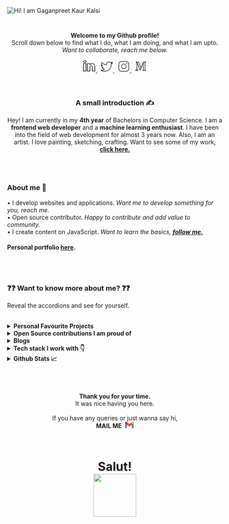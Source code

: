 ![Hi! I am Gaganpreet Kaur Kalsi](https://user-images.githubusercontent.com/54144759/192382246-557951d5-0cce-4ce4-a0d3-498f850abfbc.png)


<br>
<p align="center" style="margin-top:10px">
<b>
Welcome to my Github profile!</b> <br>
Scroll down below to find what I do, what I am doing, and what I am upto.<br>   
<i>Want to collaborate, reach me below.</i>
</p>

<div align="center">
  <a href="https://www.linkedin.com/in/gaganpreet-kaur-kalsi-2a6650191/">
    <img width="30px" src="/assests/linkedin-line.svg"  />
  </a>
  &nbsp;
  <a href="https://twitter.com/GaganpreetKalsi">
    <img width="28px" src="/assests/twitter-line.svg" />
  </a>  
  &nbsp;
  <a href="https://www.instagram.com/gagancodes_/">
    <img width="28px" src="/assests/instagram-line.svg" />
  </a>  
  &nbsp;
  <a href="https://medium.com/@gaganpreetkaurkalsi">
    <img width="28px" src="/assests/medium-line.svg" />
  </a> 
</div>
<br>
<br>
  
  
<h3 align="center">A small introduction ✍</h3>
<p align="center">Hey! I am currently in my <b>4th year</b> of Bachelors in Computer Science. I am a <b>frontend web developer</b> and a <b>machine learning enthusiast</b>. I have been into the field of web development for almost 3 years now. Also, I am an artist. I love painting, sketching, crafting. Want to see some of my work, <a href="https://www.instagram.com/portraits_by_gagan/"><b>click here.</b></a></p>
<br>
<br>

<h3 align="left">About me 🤔</h3>
<div align="left">
  &bullet;&nbsp;I develop websites and applications.<i> Want me to develop something for you, reach me.</i><br>
  &bullet;&nbsp;Open source contributor.<i> Happy to contribute and add value to community.</i><br>
  &bullet;&nbsp;I create content on JavaScript.<i> Want to learn the basics, <a href="https://www.instagram.com/gagancodes_/"><b>follow me.</b></a></i><br>
</div>
<h4><b>Personal portfolio <a href="https://gaganpreetkaurkalsi.netlify.app/">here</a>.</b></h4>
<br>
<br>  


<h3>❓❓ Want to know more about me? ❓❓</h3>
<p>Reveal the accordions and see for yourself.</p><br>

<details>
  <summary><b>Personal Favourite Projects</b></summary>
<br><br>
  
| Name | Description | Tech Stack | Deployed Link |
|-------|-------|-----|---------|
| <div><b><a href = "https://github.com/GaganpreetKaurKalsi/Resume-Builder">Resume-Builder</a></b></div> | created using React and Saas where you can build your resume. The data is stored in the browser local storage so you don't have to worry about loosing any. | React, SASS | <a href="https://resume-builder-gamma.vercel.app/">Live Link</a> |
| <div><b><a href = "https://github.com/GaganpreetKaurKalsi/SQL-Editor">SQL-Editor</a></b></div> | You can run SQL queries here. Used alasql and codemirror | React, alasql, codemirror, SASS | <a href="https://sql-editor-react.vercel.app/sql-editor">Live Link</a> |
| <div><b><a href = "https://github.com/GaganpreetKaurKalsi/SentimentAnalysis-Streamlit">Sentiment Analysis App</a></b></div> | A sentiment analysis application built using Streamlit which works on text, image, IMDB movie reviews. | Python, Streamlit, NLP libs - Flair, NLTK, Textblob, text2emotion, vader | <a href="https://share.streamlit.io/gaganpreetkaurkalsi/sentimentanalysis-streamlit/main/app.py">Live Link</a> |
| <div><b><a href = "https://github.com/GaganpreetKaurKalsi/Sign-Language-Recognition">Sign Language Recognition</a></b></div> | Help you translate american sign language to english alphabets. Developed 2 interfaces :- detection in realtime and an application deployed using Flask where you can either upload an image of a sign or you can click photos and then predict. | Deep Learning, ANN, Flask, Digital Image Processing, OpenCV, Mediapipe | - |
| <div><b><a href = "https://github.com/GaganpreetKaurKalsi/TypingSpeedTest-JS">Typing Speed Test-JS</a></b></div> | JavaScript app with two modes - Time Mode and Infinity Mode to test Typing Speed. | JavaScript | <a href="https://typingspeedtest-js.netlify.app/">Live Link</a> |
  
  
<br>
</details>

<details>
  <summary><b>Open Source contributions I am proud of</b></summary>
<br><br>
  
| Project | Description | Merge requests |
|-------|-------|-----|
| <div><b><a href="https://github.com/girlscript/gssoc-website-new">gssoc-website-new</a></b></div> | Added searchbar functionality for leaderboard, pagination, skeleton loader with confetti effect, etc.  | <a href = "https://github.com/girlscript/gssoc-website-new/pull/75">#75</a> <br> <a href = "https://github.com/girlscript/gssoc-website-new/pull/77">#77</a> <br> <a href = "https://github.com/girlscript/gssoc-website-new/pull/80">#80</a> <br> <a href = "https://github.com/girlscript/gssoc-website-new/pull/81">#81</a> |
| <div><b><a href="https://github.com/Rishabh-malhotraa/caucus">caucus</a></b></div> | Added light theme mode, full screen mode for editor and language switcher on editor panel. | <a href = "https://github.com/Rishabh-malhotraa/caucus/pull/57">#57</a> <br> <a href = "https://github.com/Rishabh-malhotraa/caucus/pull/63">#63</a> <br> <a href = "https://github.com/Rishabh-malhotraa/caucus/pull/67">#67</a> |
  
<br><br>
</details>

<details>
  <summary><b>Blogs</b></summary>
<br><br>
  
| Title | Description | Link|
|-------|-------|-----|
| <div>⭐ <b>Getting Started with Github API</b></div> | Github REST API v3 using Python. Create repo, delete repo, create issue, comment on issue, etc.  | <a href = "https://medium.com/analytics-vidhya/getting-started-with-github-api-dc7057e2834d">Click Here</a> |
| <div>⭐ <b>Writing Github README</b></div> | Blog covering everything you can do with markdown in Github. A must visit blog for those just starting with Github or building README | <a href = "https://medium.com/analytics-vidhya/writing-github-readme-e593f278a796">Click Here</a> |
| <div><b>How to use external font files in your REACT project</b></div> | Step by step guide on how to add external font files into your react project | <a href = "https://gaganpreetkaurkalsi.hashnode.dev/how-to-use-external-font-files-in-your-react-project">Click Here</a> |
| <div><b>Diving deep into useState()</b></div> | Discover every aspect of useState from passing numbers to arrays to objects as arguments, to analyzing and correcting common mistakes | <a href = "https://gaganpreetkaurkalsi.hashnode.dev/diving-deep-into-usestate">Click Here</a> |
  
<br><br>
</details>
<details>
  <summary><b>Tech stack I work with 👇</b></summary>

  <br><br>
<h4>Web development stack</h4> 

![ReactJS](https://img.shields.io/badge/ReactJS-61DAFB?&style=for-the-badge&logo=react&logoColor=white&style=plastic) ![JavaScript](https://img.shields.io/badge/JavaScript-F7DF1E?style=for-the-badge&logo=javascript&logoColor=white&style=plastic) ![HTML](https://img.shields.io/badge/HTML5-E34F26?style=for-the-badge&logo=html5&logoColor=white&style=plastic) ![CSS](https://img.shields.io/badge/CSS-239120?&style=for-the-badge&logo=css3&logoColor=white&style=plastic) ![TypeScript](https://img.shields.io/badge/TypeScript-007ACC?style=for-the-badge&logo=typescript&logoColor=white&style=plastic) ![ExpressJS](https://img.shields.io/badge/Express.js-404D59?style=for-the-badge&style=plastic) ![NodeJS](https://img.shields.io/badge/Node.js-43853D?style=for-the-badge&logo=node.js&logoColor=white&style=plastic&style=plastic) ![MongoDB](https://img.shields.io/badge/MongoDB-4EA94B?style=for-the-badge&logo=mongodb&logoColor=white&style=plastic) ![GraphQL](https://img.shields.io/badge/-GraphQL-E10098?style=for-the-badge&logo=graphql&logoColor=white&style=plastic) ![Redux](https://img.shields.io/badge/redux-%23593d88.svg?style=for-the-badge&logo=redux&logoColor=white&style=plastic) ![SASS](https://img.shields.io/badge/SASS-hotpink.svg?style=for-the-badge&logo=SASS&logoColor=white&style=plastic)  ![Postman](https://img.shields.io/badge/Postman-FF6C37?style=for-the-badge&logo=postman&logoColor=white&style=plastic)
  
  
<h4>Languages</h4>     

![C](https://img.shields.io/badge/c-%2300599C.svg?style=for-the-badge&logo=c&logoColor=white&style=plastic) ![C++](https://img.shields.io/badge/c++-%2300599C.svg?style=for-the-badge&logo=c%2B%2B&logoColor=white&style=plastic) ![Python](https://img.shields.io/badge/python-3670A0?style=for-the-badge&logo=python&logoColor=ffdd54&style=plastic) ![Java](https://img.shields.io/badge/Java-ED8B00?style=for-the-badge&logo=java&logoColor=white&style=plastic) 

<!-- ![](https://visitor-badge.glitch.me/badge?page_id=GaganpreetKaurKalsi.GaganpreetKaurKalsi) -->


<h4>ML/DL stack</h4>   

![Keras](https://img.shields.io/badge/Keras-%23D00000.svg?style=for-the-badge&logo=Keras&logoColor=white&style=plastic)  ![NumPy](https://img.shields.io/badge/numpy-%23013243.svg?style=for-the-badge&logo=numpy&logoColor=white&style=plastic)  ![Pandas](https://img.shields.io/badge/pandas-%23150458.svg?style=for-the-badge&logo=pandas&logoColor=white&style=plastic)  ![scikit-learn](https://img.shields.io/badge/scikit--learn-%23F7931E.svg?style=for-the-badge&logo=scikit-learn&logoColor=white&style=plastic)  ![TensorFlow](https://img.shields.io/badge/TensorFlow-%23FF6F00.svg?style=for-the-badge&logo=TensorFlow&logoColor=white&style=plastic) ![OpenCV](https://img.shields.io/badge/opencv-%23white.svg?style=for-the-badge&logo=opencv&logoColor=white&style=plastic)

<h4>Version Control</h4>  

![Git](https://img.shields.io/badge/git-%23F05033.svg?style=for-the-badge&logo=git&logoColor=white&style=plastic)  ![GitHub](https://img.shields.io/badge/github-%23121011.svg?style=for-the-badge&logo=github&logoColor=white&style=plastic)


<h4>Hosting/SaaS</h4>    

![Firebase](https://img.shields.io/badge/firebase-%23039BE5.svg?style=for-the-badge&logo=firebase&style=plastic)  ![AWS](https://img.shields.io/badge/AWS-%23FF9900.svg?style=for-the-badge&logo=amazon-aws&logoColor=white&style=plastic) ![Netlify](https://img.shields.io/badge/netlify-%23000000.svg?style=for-the-badge&logo=netlify&logoColor=blue&style=plastic)   

  <br><br>
</details>
<details>
  <summary><b>Github Stats 📈</b></summary>



![Gaganpreet Kaur Kalsi GitHub Statistics](https://github-readme-stats.vercel.app/api?username=GaganpreetKaurKalsi&show_icons=true) ![Streak](https://github-readme-streak-stats.herokuapp.com/?user=GaganpreetKaurKalsi&theme=light&hide_border=true&line_height=27&width=20)

</details>

<br>
<br>

<div align="center">
  <br>
  <p><b>Thank you for your time.</b><br>
    It was nice having you here.<br><br>
    If you have any queries or just wanna say hi, <br><b>MAIL ME</b>&nbsp;
  <a href="mailto:gagansinghkalsi4126@gmail.com">
      <img width="20px" src="/assests/gmail.svg" />
  </a></p>
</div>
<br>

<h1 align="center">Salut! <br><img src="https://media.giphy.com/media/hvRJCLFzcasrR4ia7z/giphy.gif" width="100px" height="100px"></h1>
